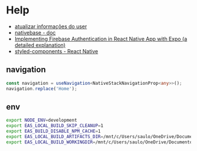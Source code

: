# Help

- [atualizar informações do user](https://firebase.google.com/docs/auth/web/manage-users?hl=pt-br)
- [nativebase - doc](https://docs.nativebase.io/)
- [Implementing Firebase Authentication in React Native App with Expo (a detailed explanation)](https://medium.com/@adityasinghrathore360/implementing-firebase-authentication-in-react-native-app-with-expo-a-detailed-explanation-cea4d1113501)
- [styled-components - React Native](https://styled-components.com/docs/basics#react-native)

## navigation

```ts
const navigation = useNavigation<NativeStackNavigationProp<any>>();
navigation.replace('Home');
```

## env

```sh
export NODE_ENV=development
export EAS_LOCAL_BUILD_SKIP_CLEANUP=1
export EAS_BUILD_DISABLE_NPM_CACHE=1
export EAS_LOCAL_BUILD_ARTIFACTS_DIR=/mnt/c/Users/saulo/OneDrive/Documentos/Github/react-native-projects/sp-click/build/EAS_LOCAL_BUILD_ARTIFACTS_DIR
export EAS_LOCAL_BUILD_WORKINGDIR=/mnt/c/Users/saulo/OneDrive/Documentos/Github/react-native-projects/sp-click/build/WORKINGDIR
```